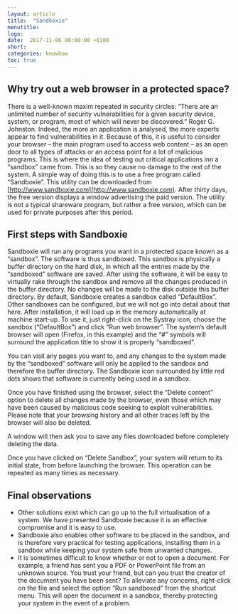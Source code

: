 ```yaml
---
layout: article
title:  "Sandboxie"
menutitle:
logo:
date:  2017-11-06 00:00:00 +0100
short:
categories: knowhow
toc: true
---
```

## Why try out a web browser in a protected space?
There is a well-known maxim repeated in security circles: “There are an unlimited number of security vulnerabilities for a given security device, system, or program, most of which will never be discovered.” Roger G. Johnston. Indeed, the more an application is analysed, the more experts appear to find vulnerabilities in it. Because of this, it is useful to consider your browser – the main program used to access web content – as an open door to all types of attacks or an access point for a lot of malicious programs. This is where the idea of testing out critical applications inn a “sandbox” came from. This is so they cause no damage to the rest of the system. A simple way of doing this is to use a free program called “Sandboxie”. This utility can be downloaded from [http://www.sandboxie.com](http://www.sandboxie.com). After thirty days, the free version displays a window advertising the paid version. The utility is not a typical shareware program, but rather a free version, which can be used for private purposes after this period.

## First steps with Sandboxie
Sandboxie will run any programs you want in a protected space known as a “sandbox”. The software is thus sandboxed. This sandbox is physically a buffer directory on the hard disk, in which all the entries made by the “sandboxed” software are saved. After using the software, it will be easy to virtually rake through the sandbox and remove all the changes produced in the buffer directory. No changes will be made to the disk outside this buffer directory. By default, Sandboxie creates a sandbox called “DefaultBox”. Other sandboxes can be configured, but we will not go into detail about that here. After installation, it will load up in the memory automatically at machine start-up. To use it, just right-click on the Systray icon, choose the sandbox (“DefaultBox”) and click “Run web browser”. The system’s default browser will open (Firefox, in this example) and the “#” symbols will surround the application title to show it is properly “sandboxed”.

You can visit any pages you want to, and any changes to the system made by the “sandboxed” software will only be applied to the sandbox and therefore the buffer directory. The Sandboxie icon surrounded by little red dots shows that software is currently being used in a sandbox.

Once you have finished using the browser, select the “Delete content” option to delete all changes made by the browser, even those which may have been caused by malicious code seeking to exploit vulnerabilities. Please note that your browsing history and all other traces left by the browser will also be deleted.

A window will then ask you to save any files downloaded before completely deleting the data.

Once you have clicked on “Delete Sandbox”, your system will return to its initial state, from before launching the browser. This operation can be repeated as many times as necessary.

## Final observations

* Other solutions exist which can go up to the full virtualisation of a system. We have presented Sandboxie because it is an effective compromise and it is easy to use.
* Sandboxie also enables other software to be placed in the sandbox, and is therefore very practical for testing applications, installing them in a sandbox while keeping your system safe from unwanted changes.
* It is sometimes difficult to know whether or not to open a document. For example, a friend has sent you a PDF or PowerPoint file from an unknown source. You trust your friend, but can you trust the creator of the document you have been sent? To alleviate any concerns, right-click on the file and select the option “Run sandboxed” from the shortcut menu. This will open the document in a sandbox, thereby protecting your system in the event of a problem.
